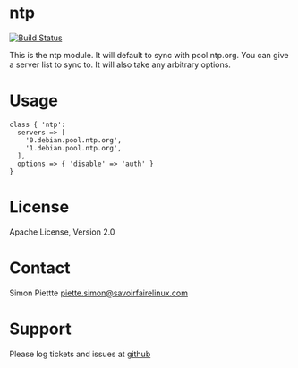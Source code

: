 # ntp
[![Build Status](https://travis-ci.org/spiette/puppet-ntp.png?branch=master)](https://travis-ci.org/spiette/puppet-ntp)

This is the ntp module. It will default to sync with pool.ntp.org. You can give
a server list to sync to. It will also take any arbitrary options.

# Usage

    class { 'ntp':
      servers => [
        '0.debian.pool.ntp.org',
        '1.debian.pool.ntp.org',
      ],
      options => { 'disable' => 'auth' }
    }

# License
Apache License, Version 2.0


# Contact
Simon Piettte <piette.simon@savoirfairelinux.com>


# Support
Please log tickets and issues at [github](http://github.com/spiette/spiette-ntp)
